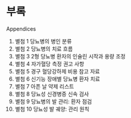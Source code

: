# 부록
Appendices

1.  별첨 1 당뇨병의 병인 분류
2.  별첨 2 당뇨병의 치료 흐름
3.  별첨 3 2형 당뇨병 환자의 인슐린 시작과 용량 조정
4.  별첨 4 자가혈당 측정 권고 사항
5.  별첨 5 경구 혈당강하제 비용 참고 자료
6.  별첨 6 신기능 장애별 당뇨병 환자 치료
7.  별첨 7 아픈 날 약제 리스트
8.  별첨 8 당뇨성 신경병증 신속 검사
9.  별첨 9 당뇨병의 발 관리: 환자 점검
10. 별첨 10 당뇨성 발 궤양: 관리 원칙